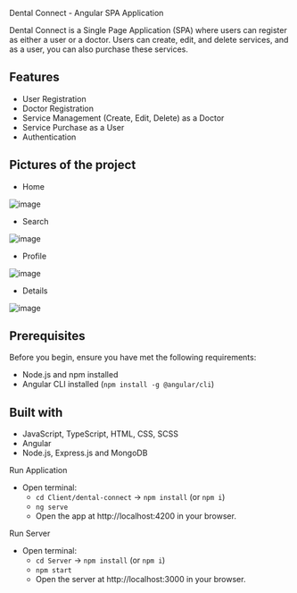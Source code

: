 Dental Connect - Angular SPA Application

Dental Connect is a Single Page Application (SPA) where users can register as either a user or a doctor. Users can create, edit, and delete services, and as a user, you can also purchase these services.

## Features
- User Registration
- Doctor Registration
- Service Management (Create, Edit, Delete) as a Doctor
- Service Purchase as a User
- Authentication

## Pictures of the project
- Home

![image](https://github.com/Miroslav03/DentalConnect-SPA/assets/123780218/21121731-d766-4096-a315-ef7ccc960639)
- Search

![image](https://github.com/Miroslav03/DentalConnect-SPA/assets/123780218/89799693-d52c-4b4c-b07a-803e1ccd4ec5)

- Profile

![image](https://github.com/Miroslav03/DentalConnect-SPA/assets/123780218/bf504265-4d28-4aa4-b800-3ef459d6b6c3)

- Details

![image](https://github.com/Miroslav03/DentalConnect-SPA/assets/123780218/873034fb-5a62-4728-afa5-52280d781f7d)

## Prerequisites
Before you begin, ensure you have met the following requirements:
- Node.js and npm installed
- Angular CLI installed (`npm install -g @angular/cli`)
  
## Built with
* JavaScript, TypeScript, HTML, CSS, SCSS
* Angular
* Node.js, Express.js and MongoDB

Run Application
 * Open terminal:
    * `cd Client/dental-connect` -> `npm install` (or `npm i`)
    * `ng serve`
    * Open the app at http://localhost:4200 in your browser.
      
Run Server
 * Open terminal:
    * `cd Server` -> `npm install` (or `npm i`)
    * `npm start`
    * Open the server at http://localhost:3000 in your browser.
